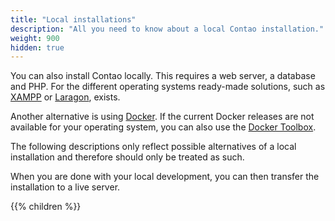 ```yaml
---
title: "Local installations"
description: "All you need to know about a local Contao installation."
weight: 900
hidden: true
---
```


You can also install Contao locally. This requires a web server, a database and PHP. For the different operating systems
ready-made solutions, such as [XAMPP](https://www.apachefriends.org) or [Laragon](https://laragon.org/), exists. 

Another alternative is using [Docker](https://www.docker.com/). If the current Docker releases are not available for your operating system, you can also use the [Docker Toolbox](https://docs.docker.com/toolbox/overview/).

The following descriptions only reflect possible alternatives of a local installation and therefore should only be treated as such.

When you are done with your local development, you can then transfer the installation to a live server.

{{% children %}}
